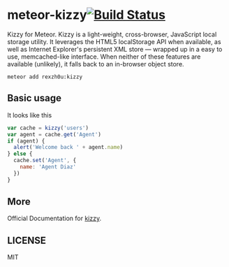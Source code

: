 meteor-kizzy[![Build Status](https://travis-ci.org/zhouzhuojie/meteor-kizzy?branch=master)](https://travis-ci.org/zhouzhuojie/meteor-kizzy)
================

Kizzy for Meteor. Kizzy is a light-weight, cross-browser, JavaScript local storage utility. It leverages the HTML5 localStorage API when available, as well as Internet Explorer's persistent XML store — wrapped up in a easy to use, memcached-like interface. When neither of these features are available (unlikely), it falls back to an in-browser object store.


```
meteor add rexzh0u:kizzy
```


Basic usage
-------------

It looks like this

``` js
var cache = kizzy('users')
var agent = cache.get('Agent')
if (agent) {
  alert('Welcome back ' + agent.name)
} else {
  cache.set('Agent', {
    name: 'Agent Diaz'
  })
}
```

More
-----------
Official Documentation for [kizzy](https://github.com/ded/Kizzy).

LICENSE
-----------
MIT
